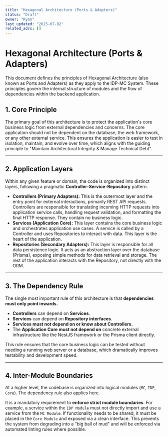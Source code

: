 ```yaml
---
title: "Hexagonal Architecture (Ports & Adapters)"
status: "Draft"
owner: "Ryan"
last_updated: "2025-07-02"
related_adrs: []
---
```


# **Hexagonal Architecture (Ports & Adapters)**

This document defines the principles of Hexagonal Architecture (also known as Ports and Adapters) as they apply to the IDP-MC System. These principles govern the internal structure of modules and the flow of dependencies within the backend application.

## 1. Core Principle
The primary goal of this architecture is to protect the application's core business logic from external dependencies and concerns. The core application should not be dependent on the database, the web framework, or any other external service. This ensures the application is easier to test in isolation, maintain, and evolve over time, which aligns with the guiding principle to "Maintain Architectural Integrity & Manage Technical Debt".

---
## 2. Application Layers
Within any given feature or domain, the code is organized into distinct layers, following a pragmatic **Controller-Service-Repository** pattern.

* **Controllers (Primary Adapters):** This is the outermost layer and the entry point for external interactions, primarily REST API requests. Controllers are responsible for translating incoming HTTP requests into application service calls, handling request validation, and formatting the final HTTP response. They contain no business logic.
* **Services (Application Core):** This layer contains the core business logic and orchestrates application use cases. A service is called by a Controller and uses Repositories to interact with data. This layer is the heart of the application.
* **Repositories (Secondary Adapters):** This layer is responsible for all data persistence logic. It acts as an abstraction layer over the database (Prisma), exposing simple methods for data retrieval and storage. The rest of the application interacts with the Repository, not directly with the ORM.

---
## 3. The Dependency Rule
The single most important rule of this architecture is that **dependencies must only point inwards.**

* **Controllers** can depend on **Services**.
* **Services** can depend on **Repository interfaces**.
* **Services must not depend on or know about Controllers.**
* The **Application Core must not depend on** concrete external infrastructure like the NestJS framework or the Prisma client directly.

This rule ensures that the core business logic can be tested without needing a running web server or a database, which dramatically improves testability and development speed.

---
## 4. Inter-Module Boundaries
At a higher level, the codebase is organized into logical modules (`MC`, `IDP`, `Core`). The dependency rule also applies here.

It is a mandatory requirement to **enforce strict module boundaries**. For example, a service within the `IDP Module` must not directly import and use a service from the `MC Module`. If functionality needs to be shared, it must be placed in the `Core Module` and exposed via a clean interface. This prevents the system from degrading into a "big ball of mud" and will be enforced via automated linting rules where possible.
